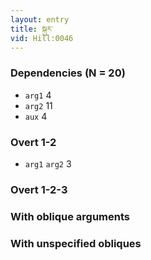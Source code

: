 ```yaml
---
layout: entry
title: སྐུར་
vid: Hill:0046
---
```

### Dependencies (N = 20)
* `arg1` 4
* `arg2` 11
* `aux` 4


### Overt 1-2
* `arg1` `arg2` 3


### Overt 1-2-3


### With oblique arguments


### With unspecified obliques
